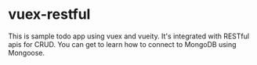 # vuex-restful
This is sample todo app using vuex and vueity. It's integrated with RESTful apis for CRUD.
You can get to learn how to connect to MongoDB using Mongoose.
